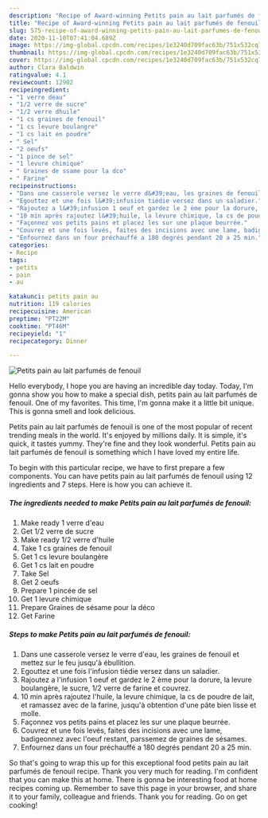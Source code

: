 ```yaml
---
description: "Recipe of Award-winning Petits pain au lait parfumés de fenouil"
title: "Recipe of Award-winning Petits pain au lait parfumés de fenouil"
slug: 575-recipe-of-award-winning-petits-pain-au-lait-parfumes-de-fenouil
date: 2020-11-10T07:41:04.689Z
image: https://img-global.cpcdn.com/recipes/1e3240d709fac63b/751x532cq70/petits-pain-au-lait-parfumes-de-fenouil-photo-principale-de-la-recette.jpg
thumbnail: https://img-global.cpcdn.com/recipes/1e3240d709fac63b/751x532cq70/petits-pain-au-lait-parfumes-de-fenouil-photo-principale-de-la-recette.jpg
cover: https://img-global.cpcdn.com/recipes/1e3240d709fac63b/751x532cq70/petits-pain-au-lait-parfumes-de-fenouil-photo-principale-de-la-recette.jpg
author: Clara Baldwin
ratingvalue: 4.1
reviewcount: 12902
recipeingredient:
- "1 verre deau"
- "1/2 verre de sucre"
- "1/2 verre dhuile"
- "1 cs graines de fenouil"
- "1 cs levure boulangre"
- "1 cs lait en poudre"
- " Sel"
- "2 oeufs"
- "1 pince de sel"
- "1 levure chimique"
- " Graines de ssame pour la dco"
- " Farine"
recipeinstructions:
- "Dans une casserole versez le verre d&#39;eau, les graines de fenouil et mettez sur le feu jusqu&#39;à ébullition."
- "Egouttez et une fois l&#39;infusion tiédie versez dans un saladier."
- "Rajoutez a l&#39;infusion 1 oeuf et gardez le 2 ème pour la dorure, la levure boulangère, le sucre, 1/2 verre de farine et couvrez."
- "10 min après rajoutez l&#39;huile, la levure chimique, la cs de poudre de lait, et ramassez avec de la farine, jusqu&#39;à obtention d&#39;une pâte bien lisse et molle."
- "Façonnez vos petits pains et placez les sur une plaque beurrée."
- "Couvrez et une fois levés, faites des incisions avec une lame, badigeonnez avec l&#39;oeuf restant, parssemez de graines de sésames."
- "Enfournez dans un four préchauffé a 180 degrés pendant 20 a 25 min."
categories:
- Recipe
tags:
- petits
- pain
- au

katakunci: petits pain au 
nutrition: 119 calories
recipecuisine: American
preptime: "PT22M"
cooktime: "PT46M"
recipeyield: "1"
recipecategory: Dinner

---
```



![Petits pain au lait parfumés de fenouil](https://img-global.cpcdn.com/recipes/1e3240d709fac63b/751x532cq70/petits-pain-au-lait-parfumes-de-fenouil-photo-principale-de-la-recette.jpg)

Hello everybody, I hope you are having an incredible day today. Today, I'm gonna show you how to make a special dish, petits pain au lait parfumés de fenouil. One of my favorites. This time, I'm gonna make it a little bit unique. This is gonna smell and look delicious.



Petits pain au lait parfumés de fenouil is one of the most popular of recent trending meals in the world. It's enjoyed by millions daily. It is simple, it's quick, it tastes yummy. They're fine and they look wonderful. Petits pain au lait parfumés de fenouil is something which I have loved my entire life.


To begin with this particular recipe, we have to first prepare a few components. You can have petits pain au lait parfumés de fenouil using 12 ingredients and 7 steps. Here is how you can achieve it.

<!--inarticleads1-->

##### The ingredients needed to make Petits pain au lait parfumés de fenouil:

1. Make ready 1 verre d&#39;eau
1. Get 1/2 verre de sucre
1. Make ready 1/2 verre d&#39;huile
1. Take 1 cs graines de fenouil
1. Get 1 cs levure boulangère
1. Get 1 cs lait en poudre
1. Take  Sel
1. Get 2 oeufs
1. Prepare 1 pincée de sel
1. Get 1 levure chimique
1. Prepare  Graines de sésame pour la déco
1. Get  Farine




<!--inarticleads2-->

##### Steps to make Petits pain au lait parfumés de fenouil:

1. Dans une casserole versez le verre d&#39;eau, les graines de fenouil et mettez sur le feu jusqu&#39;à ébullition.
1. Egouttez et une fois l&#39;infusion tiédie versez dans un saladier.
1. Rajoutez a l&#39;infusion 1 oeuf et gardez le 2 ème pour la dorure, la levure boulangère, le sucre, 1/2 verre de farine et couvrez.
1. 10 min après rajoutez l&#39;huile, la levure chimique, la cs de poudre de lait, et ramassez avec de la farine, jusqu&#39;à obtention d&#39;une pâte bien lisse et molle.
1. Façonnez vos petits pains et placez les sur une plaque beurrée.
1. Couvrez et une fois levés, faites des incisions avec une lame, badigeonnez avec l&#39;oeuf restant, parssemez de graines de sésames.
1. Enfournez dans un four préchauffé a 180 degrés pendant 20 a 25 min.




So that's going to wrap this up for this exceptional food petits pain au lait parfumés de fenouil recipe. Thank you very much for reading. I'm confident that you can make this at home. There is gonna be interesting food at home recipes coming up. Remember to save this page in your browser, and share it to your family, colleague and friends. Thank you for reading. Go on get cooking!

